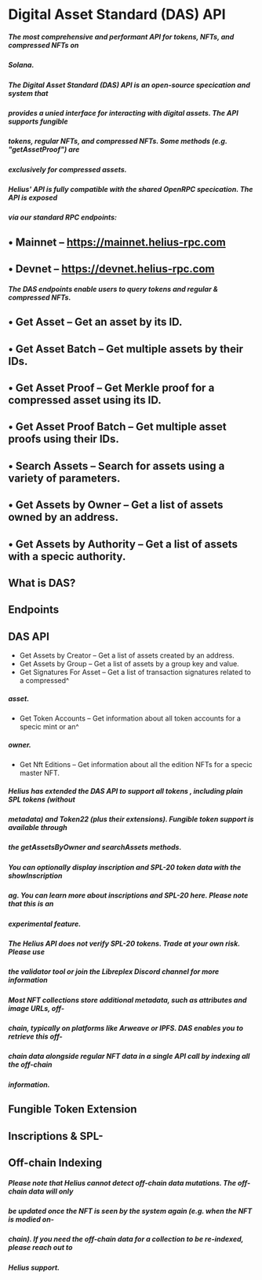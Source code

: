 # Digital Asset Standard (DAS) API

##### The most comprehensive and performant API for tokens, NFTs, and compressed NFTs on

##### Solana.

##### The Digital Asset Standard (DAS) API is an open-source specication and system that

##### provides a unied interface for interacting with digital assets. The API supports fungible

##### tokens, regular NFTs, and compressed NFTs. Some methods (e.g. "getAssetProof") are

##### exclusively for compressed assets.

##### Helius' API is fully compatible with the shared OpenRPC specication. The API is exposed

##### via our standard RPC endpoints:

## • Mainnet – https://mainnet.helius-rpc.com

## • Devnet – https://devnet.helius-rpc.com

##### The DAS endpoints enable users to query tokens and regular & compressed NFTs.

## • Get Asset – Get an asset by its ID.

## • Get Asset Batch – Get multiple assets by their IDs.

## • Get Asset Proof – Get Merkle proof for a compressed asset using its ID.

## • Get Asset Proof Batch – Get multiple asset proofs using their IDs.

## • Search Assets – Search for assets using a variety of parameters.

## • Get Assets by Owner – Get a list of assets owned by an address.

## • Get Assets by Authority – Get a list of assets with a specic authority.

## What is DAS?

## Endpoints

## DAS API


- Get Assets by Creator – Get a list of assets created by an address.
- Get Assets by Group – Get a list of assets by a group key and value.
- Get Signatures For Asset – Get a list of transaction signatures related to a compressed^

##### asset.

- Get Token Accounts – Get information about all token accounts for a specic mint or an^

##### owner.

- Get Nft Editions – Get information about all the edition NFTs for a specic master NFT.

##### Helius has extended the DAS API to support all tokens , including plain SPL tokens (without

##### metadata) and Token22 (plus their extensions). Fungible token support is available through

##### the getAssetsByOwner and searchAssets methods.

##### You can optionally display inscription and SPL-20 token data with the showInscription

##### ag. You can learn more about inscriptions and SPL-20 here. Please note that this is an

##### experimental feature.

##### The Helius API does not verify SPL-20 tokens. Trade at your own risk. Please use

##### the validator tool or join the Libreplex Discord channel for more information

##### Most NFT collections store additional metadata, such as attributes and image URLs, off-

##### chain, typically on platforms like Arweave or IPFS. DAS enables you to retrieve this off-

##### chain data alongside regular NFT data in a single API call by indexing all the off-chain

##### information.

## Fungible Token Extension

## Inscriptions & SPL-

## Off-chain Indexing


##### Please note that Helius cannot detect off-chain data mutations. The off-chain data will only

##### be updated once the NFT is seen by the system again (e.g. when the NFT is modied on-

##### chain). If you need the off-chain data for a collection to be re-indexed, please reach out to

##### Helius support.